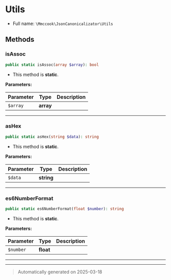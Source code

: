 
# Utils





* Full name: `\Mmccook\JsonCanonicalizator\Utils`




## Methods


### isAssoc



```php
public static isAssoc(array $array): bool
```



* This method is **static**.




**Parameters:**

| Parameter | Type | Description |
|-----------|------|-------------|
| `$array` | **array** |  |





***

### asHex



```php
public static asHex(string $data): string
```



* This method is **static**.




**Parameters:**

| Parameter | Type | Description |
|-----------|------|-------------|
| `$data` | **string** |  |





***

### es6NumberFormat



```php
public static es6NumberFormat(float $number): string
```



* This method is **static**.




**Parameters:**

| Parameter | Type | Description |
|-----------|------|-------------|
| `$number` | **float** |  |





***


***
> Automatically generated on 2025-03-18
